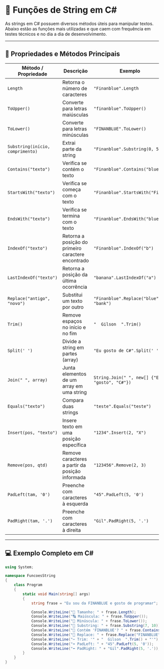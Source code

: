 # 🧩 Funções de String em C#

As strings em C# possuem diversos métodos úteis para manipular textos.  
Abaixo estão as funções mais utilizadas e que caem com frequência em testes técnicos e no dia a dia de desenvolvimento.

---

## 📏 Propriedades e Métodos Principais

| Método / Propriedade | Descrição | Exemplo | Resultado |
|-----------------------|------------|----------|------------|
| `Length` | Retorna o número de caracteres | `"Finanblue".Length` | `9` |
| `ToUpper()` | Converte para letras maiúsculas | `"finanblue".ToUpper()` | `FINANBLUE` |
| `ToLower()` | Converte para letras minúsculas | `"FINANBLUE".ToLower()` | `finanblue` |
| `Substring(início, comprimento)` | Extrai parte da string | `"Finanblue".Substring(0, 5)` | `Finan` |
| `Contains("texto")` | Verifica se contém o texto | `"Finanblue".Contains("blue")` | `true` |
| `StartsWith("texto")` | Verifica se começa com o texto | `"Finanblue".StartsWith("Fin")` | `true` |
| `EndsWith("texto")` | Verifica se termina com o texto | `"Finanblue".EndsWith("blue")` | `true` |
| `IndexOf("texto")` | Retorna a posição do primeiro caractere encontrado | `"Finanblue".IndexOf("b")` | `5` |
| `LastIndexOf("texto")` | Retorna a posição da última ocorrência | `"banana".LastIndexOf("a")` | `5` |
| `Replace("antigo", "novo")` | Substitui um texto por outro | `"Finanblue".Replace("blue", "bank")` | `Finanbank` |
| `Trim()` | Remove espaços no início e no fim | `"  Gilson  ".Trim()` | `Gilson` |
| `Split(' ')` | Divide a string em partes (array) | `"Eu gosto de C#".Split(' ')` | `["Eu", "gosto", "de", "C#"]` |
| `Join(" ", array)` | Junta elementos de um array em uma string | `String.Join(" ", new[] {"Eu", "gosto", "C#"})` | `Eu gosto C#` |
| `Equals("texto")` | Compara duas strings | `"teste".Equals("teste")` | `true` |
| `Insert(pos, "texto")` | Insere texto em uma posição específica | `"1234".Insert(2, "X")` | `12X34` |
| `Remove(pos, qtd)` | Remove caracteres a partir da posição informada | `"123456".Remove(2, 3)` | `126` |
| `PadLeft(tam, '0')` | Preenche com caracteres à esquerda | `"45".PadLeft(5, '0')` | `00045` |
| `PadRight(tam, '.')` | Preenche com caracteres à direita | `"Gil".PadRight(5, '.')` | `Gil..` |

---

## 💻 Exemplo Completo em C#

```csharp
using System;

namespace FuncoesString
{
    class Program
    {
        static void Main(string[] args)
        {
            string frase = "Eu sou da FINANBLUE e gosto de programar";

            Console.WriteLine("📏 Tamanho: " + frase.Length);
            Console.WriteLine("🔠 Maiúscula: " + frase.ToUpper());
            Console.WriteLine("🔡 Minúscula: " + frase.ToLower());
            Console.WriteLine("🧩 Substring: " + frase.Substring(7, 10));
            Console.WriteLine("🔎 Contém 'FINANBLUE'? " + frase.Contains("FINANBLUE"));
            Console.WriteLine("💬 Replace: " + frase.Replace("FINANBLUE", "FINANBANK"));
            Console.WriteLine("✂️ Trim: '" + "  Gilson  ".Trim() + "'");
            Console.WriteLine("➡️ PadLeft: " + "45".PadLeft(5, '0'));
            Console.WriteLine("⬅️ PadRight: " + "Gil".PadRight(5, '.'));
        }
    }
}
